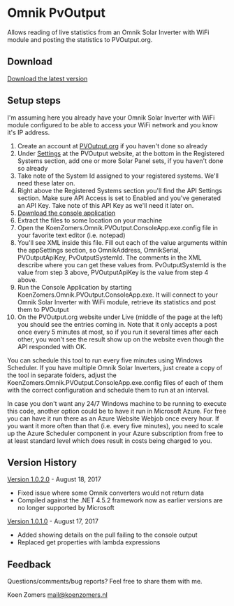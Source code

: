 # Omnik PvOutput

Allows reading of live statistics from an Omnik Solar Inverter with WiFi module and posting the statistics to PVOutput.org.

## Download

[Download the latest version](../../releases/latest)

## Setup steps

I'm assuming here you already have your Omnik Solar Inverter with WiFi module configured to be able to access your WiFi network and you know it's IP address.

1. Create an account at [PVOutput.org](http://www.pvoutput.org) if you haven't done so already
2. Under [Settings](http://pvoutput.org/account.jsp) at the PVOutput website, at the bottom in the Registered Systems section, add one or more Solar Panel sets, if you haven't done so already
3. Take note of the System Id assigned to your registered systems. We'll need these later on.
4. Right above the Registered Systems section you'll find the API Settings section. Make sure API Access is set to Enabled and you've generated an API Key. Take note of this API Key as we'll need it later on.
5. [Download the console application](../../releases/latest)
6. Extract the files to some location on your machine
7. Open the KoenZomers.Omnik.PVOutput.ConsoleApp.exe.config file in your favorite text editor (i.e. notepad)
8. You'll see XML inside this file. Fill out each of the value arguments within the appSettings section, so OmnikAddress, OmnikSerial, PVOutputApiKey, PvOutputSystemId. The comments in the XML describe where you can get these values from. PvOutputSystemId is the value from step 3 above, PVOutputApiKey is the value from step 4 above.
9. Run the Console Application by starting KoenZomers.Omnik.PVOutput.ConsoleApp.exe. It will connect to your Omnik Solar Inverter with WiFi module, retrieve its statistics and post them to PVOutput
10. On the PVOutput.org website under Live (middle of the page at the left) you should see the entries coming in. Note that it only accepts a post once every 5 minutes at most, so if you run it several times after each other, you won't see the result show up on the website even though the API responded with OK.

You can schedule this tool to run every five minutes using Windows Scheduler. If you have multiple Omnik Solar Inverters, just create a copy of the tool in separate folders, adjust the KoenZomers.Omnik.PVOutput.ConsoleApp.exe.config files of each of them with the correct configuration and schedule them to run at an interval.

In case you don't want any 24/7 Windows machine to be running to execute this code, another option could be to have it run in Microsoft Azure. For free you can have it run there as an Azure Website Webjob once every hour. If you want it more often than that (i.e. every five minutes), you need to scale up the Azure Scheduler component in your Azure subscription from free to at least standard level which does result in costs being charged to you.

## Version History

[Version 1.0.2.0](../../releases/tag/1.0.2.0) - August 18, 2017

- Fixed issue where some Omnik converters would not return data
- Compiled against the .NET 4.5.2 framework now as earlier versions are no longer supported by Microsoft

[Version 1.0.1.0](../../releases/tag/1.0.1.0) - August 17, 2017 

- Added showing details on the pull failing to the console output
- Replaced get properties with lambda expressions

## Feedback

Questions/comments/bug reports? Feel free to share them with me.

Koen Zomers
mail@koenzomers.nl
